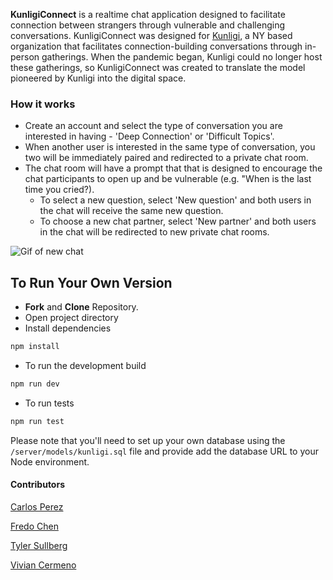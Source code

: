 **KunligiConnect** is a realtime chat application designed to facilitate connection between strangers through vulnerable and challenging conversations. KunligiConnect was designed for [Kunligi](https://www.kunligi.com/), a NY based organization that facilitates connection-building conversations through in-person gatherings. When the pandemic began, Kunligi could no longer host these gatherings, so KunligiConnect was created to translate the model pioneered by Kunligi into the digital space.

### How it works

- Create an account and select the type of conversation you are interested in having - 'Deep Connection' or 'Difficult Topics'.
- When another user is interested in the same type of conversation, you two will be immediately paired and redirected to a private chat room.
- The chat room will have a prompt that that is designed to encourage the chat participants to open up and be vulnerable (e.g. "When is the last time you cried?).
  - To select a new question, select 'New question' and both users in the chat will receive the same new question.
  - To choose a new chat partner, select 'New partner' and both users in the chat will be redirected to new private chat rooms.

![Gif of new chat](https://imgur.com/a/M0xOcpB)

## To Run Your Own Version

- **Fork** and **Clone** Repository.
- Open project directory
- Install dependencies

```bash
npm install
```

- To run the development build

```bash
npm run dev
```

- To run tests

```bash
npm run test
```

Please note that you'll need to set up your own database using the `/server/models/kunligi.sql` file and provide add the database URL to your Node environment.

#### Contributors

[Carlos Perez](https://github.com/crperezt)

[Fredo Chen](https://github.com/fredosauce)

[Tyler Sullberg](https://github.com/tsully)

[Vivian Cermeno](https://github.com/vcermeno)
